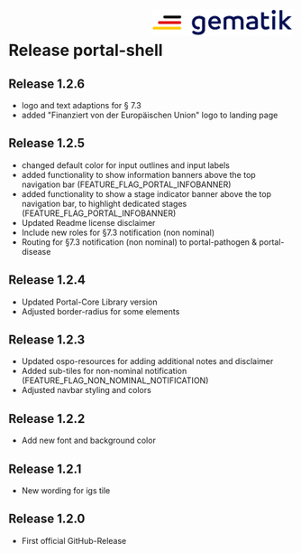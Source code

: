 <img align="right" width="250" height="47" src="./media/Gematik_Logo_Flag.png"/> <br/>    

# Release portal-shell

## Release 1.2.6

- logo and text adaptions for § 7.3
- added "Finanziert von der Europäischen Union" logo to landing page

## Release 1.2.5
- changed default color for input outlines and input labels
- added functionality to show information banners above the top navigation bar (FEATURE_FLAG_PORTAL_INFOBANNER)
- added functionality to show a stage indicator banner above the top navigation bar, to highlight dedicated stages (FEATURE_FLAG_PORTAL_INFOBANNER)
- Updated Readme license disclaimer
- Include new roles for §7.3 notification (non nominal)
- Routing for §7.3 notification (non nominal) to portal-pathogen & portal-disease

## Release 1.2.4
- Updated Portal-Core Library version
- Adjusted border-radius for some elements

## Release 1.2.3
- Updated ospo-resources for adding additional notes and disclaimer
- Added sub-tiles for non-nominal notification (FEATURE_FLAG_NON_NOMINAL_NOTIFICATION)
- Adjusted navbar styling and colors

## Release 1.2.2
- Add new font and background color

## Release 1.2.1
- New wording for igs tile

## Release 1.2.0
- First official GitHub-Release
